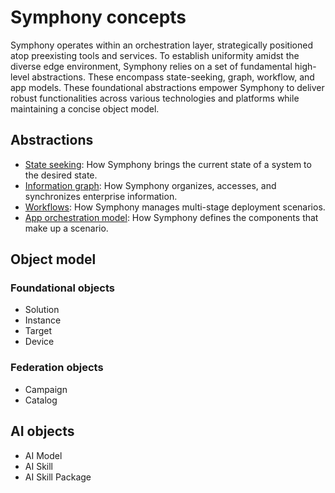 # Symphony concepts

Symphony operates within an orchestration layer, strategically positioned atop preexisting tools and services. To establish uniformity amidst the diverse edge environment, Symphony relies on a set of fundamental high-level abstractions. These encompass state-seeking, graph, workflow, and app models. These foundational abstractions empower Symphony to deliver robust functionalities across various technologies and platforms while maintaining a concise object model.

## Abstractions

* [State seeking](./state_seeking.md): How Symphony brings the current state of a system to the desired state.
* [Information graph](./information_graph.md): How Symphony organizes, accesses, and synchronizes enterprise information.
* [Workflows](./workflows.md): How Symphony manages multi-stage deployment scenarios.
* [App orchestration model](./orchestration_model.md): How Symphony defines the components that make up a scenario.

## Object model

### Foundational objects

* Solution
* Instance
* Target
* Device

### Federation objects
* Campaign
* Catalog

## AI objects
* AI Model
* AI Skill
* AI Skill Package